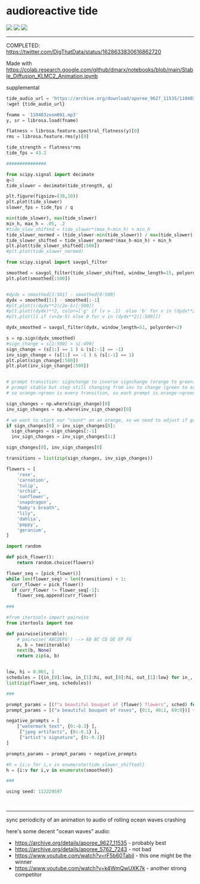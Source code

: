 # audioreactive tide

![](https://img.shields.io/badge/tag-animation-lightgrey)
![](https://img.shields.io/badge/tag-experimental-lightgrey)
![](https://img.shields.io/badge/tag-publication-lightgrey)

---

COMPLETED: https://twitter.com/DigThatData/status/1628633830616862720

Made with https://colab.research.google.com/github/dmarx/notebooks/blob/main/Stable_Diffusion_KLMC2_Animation.ipynb

supplemental 

```python
tide_audio_url = 'https://archive.org/download/aporee_9627_11535/110403zoom001.mp3'
!wget {tide_audio_url}

fname = '110403zoom001.mp3'
y, sr = librosa.load(fname)

flatness = librosa.feature.spectral_flatness(y)[0]
rms = librosa.feature.rms(y)[0]

tide_strength = flatness*rms
tide_fps = 43.2

###############

from scipy.signal import decimate
q=3
tide_slower = decimate(tide_strength, q) 

plt.figure(figsize=(30,10))
plt.plot(tide_slower)
slower_fps = tide_fps / q

min(tide_slower), max(tide_slower)
min_h, max_h = .05, .2
#tide_slow_shifted = tide_slower*(max_h-min_h) + min_h
tide_slower_normed = (tide_slower-min(tide_slower)) / max(tide_slower)
tide_slower_shifted = tide_slower_normed*(max_h-min_h) + min_h
plt.plot(tide_slower_shifted[:500])
#plt.plot(tide_slower_normed)

from scipy.signal import savgol_filter

smoothed = savgol_filter(tide_slower_shifted, window_length=15, polyorder=2)
plt.plot(smoothed[:500])


#dydx = smoothed[1:501] - smoothed[0:500]
dydx = smoothed[1:] - smoothed[:-1]
#plt.plot(((dydx**2)/2e-5)[:500])
#plt.plot((dydx)**2, color=['g' if (v > .1)  else 'b' for v in (dydx**2)])
#plt.plot([1 if (v>2e-5) else 0 for v in (dydx**2)[:500]])

dydx_smoothed = savgol_filter(dydx, window_length=51, polyorder=2)

s = np.sign(dydx_smoothed)
#sign_change = s[1:500] > s[:499]
sign_change = (s[1:] == 1 ) & (s[:-1] == -1)
inv_sign_change = (s[1:] == -1 ) & (s[:-1] == 1)
plt.plot(sign_change[:500])
plt.plot(inv_sign_change[:500])


# prompt transition: signchange to inverse signchange (orange to green)
# prompt stable but step still changing from inv to change (green to orange)
# so orange->green is every transition, so each prompt is orange->green in, orange->green out

sign_changes = np.where(sign_change)[0]
inv_sign_changes = np.where(inv_sign_change)[0]

# we want to start our "count" on an orange, so we need to adjust if green comes before orange
if sign_changes[0] > inv_sign_changes[0]:
  sign_changes = sign_changes[:-1]
  inv_sign_changes = inv_sign_changes[1:]

sign_changes[0], inv_sign_changes[0]

transitions = list(zip(sign_changes, inv_sign_changes))
```

```python
flowers = [
    'rose',
    'carnation',
    'tulip',
    'orchid',
    'sunflower',
    'snapdragon',
    "baby's breath",
    "lily",
    'dahlia',
    'poppy',
    'geranium',
]

import random

def pick_flower():
    return random.choice(flowers)

flower_seq = [pick_flower()]
while len(flower_seq) < len(transitions) + 1:
  curr_flower = pick_flower()
  if curr_flower != flower_seq[-1]:
    flower_seq.append(curr_flower)
    
###

#from itertools import pairwise
from itertools import tee

def pairwise(iterable):
    # pairwise('ABCDEFG') --> AB BC CD DE EF FG
    a, b = tee(iterable)
    next(b, None)
    return zip(a, b)


low, hi = 0.001, 1
schedules = [{in_[0]:low, in_[1]:hi, out_[0]:hi, out_[1]:low} for in_, out_ in list(pairwise(transitions))]
list(zip(flower_seq, schedules))

###

prompt_params = [(f"a beautiful bouquet of {flower} flowers", sched) for flower, sched in list(zip(flower_seq, schedules))]
prompt_params = [("a beautiful bouquet of roses", {0:1, 40:1, 69:0})] + prompt_params

negative_prompts = [
    ["watermark text", {0:-0.3} ],
     ["jpeg artifacts", {0:-0.1} ],
     ["artist's signature", {0:-0.1}]
]

prompts_params = prompt_params + negative_prompts

#h = {i:v for i,v in enumerate(tide_slower_shifted)}
h = {i:v for i,v in enumerate(smoothed)}

###

using seed: 112229597
    
    
```



---

sync periodicity of an animation to audio of rolling ocean waves crashing

here's some decent "ocean waves" audio: 

* https://archive.org/details/aporee_9627_11535 - probably best
* https://archive.org/details/aporee_5762_7243 - not bad
* https://www.youtube.com/watch?v=rF5b60TabiI - this one might be the winner
* https://www.youtube.com/watch?v=k4WmQwUXK7k - another strong competitor
